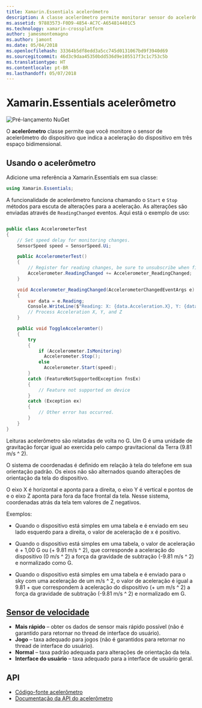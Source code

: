 ```yaml
---
title: Xamarin.Essentials acelerômetro
description: A classe acelerômetro permite monitorar sensor do acelerômetro do dispositivo que indica a aceleração do dispositivo em três espaço bidimensional.
ms.assetid: 97883573-F0D9-4854-AC7C-A654814401C5
ms.technology: xamarin-crossplatform
author: jamesmontemagno
ms.author: jamont
ms.date: 05/04/2018
ms.openlocfilehash: 33364b5df8edd3a5cc745d0131067bd9f3940d69
ms.sourcegitcommit: 46d3c9daa45350bdd536d9e105517f3c1c753c5b
ms.translationtype: HT
ms.contentlocale: pt-BR
ms.lasthandoff: 05/07/2018
---
```

# <a name="xamarinessentials-accelerometer"></a>Xamarin.Essentials acelerômetro

![Pré-lançamento NuGet](~/media/shared/pre-release.png)

O **acelerômetro** classe permite que você monitore o sensor de acelerômetro do dispositivo que indica a aceleração do dispositivo em três espaço bidimensional.

## <a name="using-accelerometer"></a>Usando o acelerômetro

Adicione uma referência a Xamarin.Essentials em sua classe:

```csharp
using Xamarin.Essentials;
```

A funcionalidade de acelerômetro funciona chamando o `Start` e `Stop` métodos para escuta de alterações para a aceleração. As alterações são enviadas através de `ReadingChanged` eventos. Aqui está o exemplo de uso:

```csharp

public class AccelerometerTest
{
    // Set speed delay for monitoring changes.
    SensorSpeed speed = SensorSpeed.Ui;

    public AccelerometerTest()
    {
        // Register for reading changes, be sure to unsubscribe when finished
        Accelerometer.ReadingChanged += Accelerometer_ReadingChanged;
    }

    void Accelerometer_ReadingChanged(AccelerometerChangedEventArgs e)
    {
        var data = e.Reading;
        Console.WriteLine($"Reading: X: {data.Acceleration.X}, Y: {data.Acceleration.Y}, Z: {data.Acceleration.Z}");
        // Process Acceleration X, Y, and Z
    }

    public void ToggleAcceleromter()
    {
        try
        {
            if (Accelerometer.IsMonitoring)
              Accelerometer.Stop();
            else
              Accelerometer.Start(speed);
        }
        catch (FeatureNotSupportedException fnsEx)
        {
            // Feature not supported on device
        }
        catch (Exception ex)
        {
            // Other error has occurred.
        }
    }
}
```

Leituras acelerômetro são relatadas de volta no G. Um G é uma unidade de gravitação forçar igual ao exercida pelo campo gravitacional da Terra (9.81 m/s ^ 2).

O sistema de coordenadas é definido em relação à tela do telefone em sua orientação padrão. Os eixos não são alternados quando alterações de orientação da tela do dispositivo.

O eixo X é horizontal e aponta para a direita, o eixo Y é vertical e pontos de e o eixo Z aponta para fora da face frontal da tela. Nesse sistema, coordenadas atrás da tela tem valores de Z negativos.

Exemplos:

* Quando o dispositivo está simples em uma tabela e é enviado em seu lado esquerdo para a direita, o valor de aceleração de x é positivo.

* Quando o dispositivo está simples em uma tabela, o valor de aceleração é + 1,00 G ou (+ 9.81 m/s ^ 2), que corresponde a aceleração do dispositivo (0 m/s ^ 2) a força da gravidade de subtração (-9.81 m/s ^ 2) e normalizado como G.

* Quando o dispositivo está simples em uma tabela e é enviado para o sky com uma aceleração de um m/s ^ 2, o valor de aceleração é igual a 9.81 + que correspondem à aceleração do dispositivo (+ um m/s ^ 2) a força da gravidade de subtração (-9.81 m/s ^ 2) e normalizado em G. 

## <a name="sensor-speedxrefxamarinessentialssensorspeed"></a>[Sensor de velocidade](xref:Xamarin.Essentials.SensorSpeed)

- **Mais rápido** – obter os dados de sensor mais rápido possível (não é garantido para retornar no thread de interface do usuário).
- **Jogo** – taxa adequado para jogos (não é garantidos para retornar no thread de interface do usuário).
- **Normal** – taxa padrão adequada para alterações de orientação da tela.
- **Interface do usuário** – taxa adequado para a interface de usuário geral.

## <a name="api"></a>API

- [Código-fonte acelerômetro](https://github.com/xamarin/Essentials/tree/master/Essentials/Acceleromter)
- [Documentação da API do acelerômetro](xref:Xamarin.Essentials.Accelerometer)
